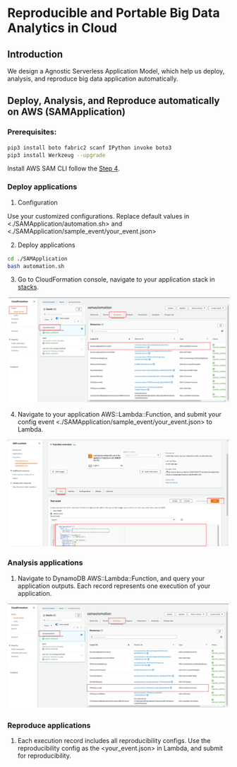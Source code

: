 # Reproducible and Portable Big Data Analytics in Cloud

## Introduction
We design a Agnostic Serverless Application Model, which help us deploy, analysis, and reproduce big data application automatically.

## Deploy, Analysis, and Reproduce automatically on AWS (SAMApplication)

### Prerequisites:  
```bash
pip3 install boto fabric2 scanf IPython invoke boto3
pip3 install Werkzeug --upgrade
```
Install AWS SAM CLI follow the [Step 4](https://docs.aws.amazon.com/serverless-application-model/latest/developerguide/serverless-sam-cli-install-linux.html).

### Deploy applications
1. Configuration

Use your customized configurations. Replace default values in <./SAMApplication/automation.sh> and <./SAMApplication/sample_event/your_event.json>

2. Deploy applications
```bash
cd ./SAMApplication
bash automation.sh
```

3. Go to CloudFormation console, navigate to your application stack in [stacks](https://us-west-2.console.aws.amazon.com/cloudformation/home?region=us-west-2#/stacks). 
<p align="center"><img src="doc/cloudformation.png"/></p>

4. Navigate to your application AWS::Lambda::Function, and submit your config event <./SAMApplication/sample_event/your_event.json> to Lambda.
<p align="center"><img src="doc/lambda.png"/></p>

### Analysis applications
1. Navigate to DynamoDB AWS::Lambda::Function, and query your application outputs. Each record represents one execution of your application.
<p align="center"><img src="doc/dynamoDB.png"/></p>

### Reproduce applications
1. Each execution record includes all reproducibility configs. Use the reproducibility config as the <your_event.json> in Lambda, and submit for reproducibility.
